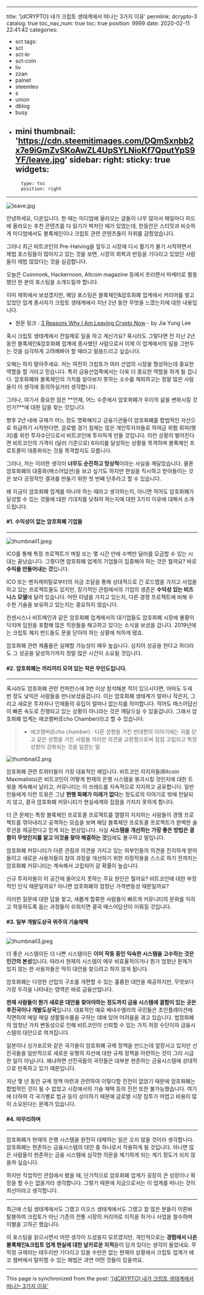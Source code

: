 
---
title: '[dCRYPTO] 내가 크립토 생태계에서 떠나는 3가지 이유'
permlink: dcrypto-3
catalog: true
toc_nav_num: true
toc: true
position: 9999
date: 2020-02-11 22:41:42
categories:
- sct
tags:
- sct
- sct-kr
- sct-coin
- liv
- zzan
- palnet
- steemleo
- s
- union
- dblog
- busy
- mini
thumbnail: 'https://cdn.steemitimages.com/DQmSxnbb2x7e9iGmZvSKoAwZL4UpSYLNioKf7QputYpS9YF/leave.jpg'
sidebar:
    right:
        sticky: true
widgets:
    -
        type: toc
        position: right
---


![leave.jpg](https://cdn.steemitimages.com/DQmSxnbb2x7e9iGmZvSKoAwZL4UpSYLNioKf7QputYpS9YF/leave.jpg)

안녕하세요, 디온입니다. 한 때는 미디엄에 올라오는 글들이 너무 많아서 매일마다 피드에 올라오는 추천 콘텐츠를 다 읽기가 벅차던 때가 있었는데, 한동안은 스티밋과 비슷하게 미디엄에서도 블록체인이나 크립토 관련 콘텐츠들이 자취를 감췄었습니다.

그러나 최근 비트코인의 Pre-Halving을 앞두고 시장에 다시 활기가 불기 시작하면서 제법 포스팅들이 많아지고 있는 것을 보면, 시장의 회복과 반등을 기다리고 있었던 사람들이 제법 많았다는 것을 실감합니다.

오늘은 Coinmonk, Hackernoon, Altcoin magazine 등에서 프리랜서 마케터로 활동했던 한 분의 포스팅을 소개드릴까 합니다. 

이미 제목에서 보셨겠지만, 해당 포스팅은 블록체인&암호화폐 업계에서 커리어를 쌓고 있었던 업계 종사자가 크립토 생태계에서 지난 2년 동안 무엇을 느꼈는지에 대한 내용입니다. 

- 원문 링크 : [3 Reasons Why I Am Leaving Crypto Now](https://medium.com/coinmonks/3-reasons-why-i-am-leaving-crypto-now-59b9e6f44287) - by Jia Yung Lee



혹시 크립토 생태계에서 전일제로 일을 하고 계신가요? 혹시라도 그렇다면 전 지난 2년 동안 블록체인&암호화폐 업계에 종사했던 사람으로서 이제 이 업계에서의 일을 그만두는 것을 심각하게 고려해봐야 할 때라고 말씀드리고 싶습니다.

오해는 하지 말아주세요. 저는 여전히 크립토가 여러 산업의 시장을 형성하는데 중요한 역할을 할 거라고 믿습니다. 특히 금융산업쪽에서는 더욱 더 중요한 역할을 하게 될 겁니다. 암호화폐와 블록체인의 가치를 알아보지 못하는 소수를 제외하고는 정말 많은 사람들이 이 생각에 동의하실거라 생각합니다.

그러나, 여기서 중요한 점은 **언제, 어느 수준에서 암호화폐가 우리의 삶을 변화시킬 것인가?**에 대한 답을 찾는 것입니다. 

향후 2년 내에 규제가 어느 정도 명확해지고 금융기관들이 암호화폐를 합법적인 자산으로 취급하기 시작한다면, 글로벌 경기 침체는 많은 개인투자자들로 하여금 위험 회피(헷지)를 위한 투자수단으로서 비트코인에 투자하게 만들 것입니다. 이런 상황이 벌어진다면 비트코인의 가격이 (달러 기준으로) 6자리를 달성하는 상황을 목격하며 블록체인 프로토콜이 대중화되는 것을 목격할지도 모릅니다.

그러나, 저는 이러한 생각이 **너무도 순진하고 망상적**이라는 사실을 깨달았습니다. 물론 암호화폐의 대중화(매스어답션)을 보고 싶기도 하지만 현실을 직시하고 받아들이는 것은 보다 긍정적인 결과를 만들기 위한 첫 번째 단추라고 할 수 있습니다. 
 
왜 지금이 암호화폐 업계를 떠나야 하는 때라고 생각하는지, 아니면 적어도 암호화폐가 달성할 수 있는 것들에 대한 기대치를 낮춰야 하는지에 대한 3가지 이유에 대해서 소개드립니다. 

#### #1. 수익성이 없는 암호화폐 기업들
---

![thumbnail1.jpeg](https://cdn.steemitimages.com/DQmTnzS2vJeDscb77fkvp1Ucoq45b9J8ZLS2byCRMoema1p/thumbnail1.jpeg)

ICO를 통해 특정 프로젝트가 며칠 또는 몇 시간 만에 수백만 달러를 모금할 수 있는 시대는 끝났습니다. 그렇다면 암호화폐 업계의 기업들이 집중해야 하는 것은 뭘까요? 바로 **수익을 만들어내는 것**입니다.

ICO 또는 벤처캐피탈로부터의 자금 조달을 통해 상대적으로 긴 로드맵을 가지고 사업을 하고 있는 프로젝트들도 있지만, 장기적인 관점에서의 기업의 생존은 **수익성 있는 비즈니스 모델**에 달려 있습니다. 어떤 이념을 가지고 있는지, 다른 경쟁 프로젝트에 비해 우수한 기술을 보유하고 있는지는 중요하지 않습니다. 

컨센시스나 비트메인과 같은 암호화폐 업계에서의 대기업들도 암호화폐 시장에 불황이 닥치며 임원을 포함해 많은 직원들을 해고하고 있다는 소식을 보셨을 겁니다. 2019년에는 크립토 헤지 펀드들도 문을 닫아야 하는 상황에 처하게 됐죠. 

암호화폐 관련 제품들은 실패할 가능성이 매우 높습니다. 심지어 성공을 한다고 하더라도 그 성공을 달성하기까지 정말 많은 시간이 소요될 것입니다. 


#### #2. 암호화폐는 끼리끼리 모여 있는 작은 무인도입니다.
---

혹시라도 암호화폐 관련 컨퍼런스에 3번 이상 참석해본 적이 있으시다면, 아마도 두세 번 정도 낯익은 사람들을 만나보셨을겁니다. 이는 암호화폐 생태계가 얼마나 작은지, 그리고 새로운 투자자나 인재들의 유입이 얼마나 없는지를 의미합니다. 적어도 매스어댭선이 빠른 속도로 진행되고 있는 상황이 아니라는 것은 깨달으실 수 있을겁니다. 그래서 암호화폐 업계는 에코챔버(Echo Chamber)라고 할 수 있습니다.

> - 에코챔버(Echo chamber) : 다른 성향을 가진 반대편의 이야기에는 귀를 닫고 같은 성향을 가진 사람들 끼리만 의견을 교환함으로써 점점 고립되고 특정성향이 강화되는 것을 일컫는 말

![thumbnail2.png](https://cdn.steemitimages.com/DQmYJoW2tPbhapje5nj7ey3orea9qosfufEoHdCV1ud7HcZ/thumbnail2.png)

암호화폐 관련 트위터들이 가장 대표적인 예입니다. 비트코인 지지자들(Bitcoin Maximalists)은 비트코인이 어떻게 현재의 은행 시스템을 붕괴시킬 것인지에 대한 트윗을 계속해서 날리고, 커뮤니티는 이 쓰레드를 지속적으로 지지하고 공유합니다. 일반인들에게 이런 트윗은 그냥 **현행 화폐가 미래가 없다**는 정도로의 이야기로 밖에 전달되지 않고, 결국 암호화폐 커뮤니티가 현실세계와 접점을 가지지 못하게 합니다. 

더 큰 문제는 특정 블록체인 프로토콜 프로젝트를 열렬히 지지하는 사람들이 경쟁 프로젝트를 깎아내리고 공격하는 모습을 보며 해당 블록체인 프로토콜 프로젝트가 완벽한 솔루션을 제공한다고 믿게 되는 현상입니다. 사실 **시스템을 개선하는 가장 좋은 방법은 결함이 무엇인지를 알고 이것을 찾아 해결하는 것**임에도 불구하고 말입니다. 

암호화폐 커뮤니티가 다른 관점과 의견을 가지고 있는 외부인들의 의견을 진지하게 받아들이고 새로운 사용자들의 참여 과정을 개선하기 위한 자정작용을 스스로 하기 전까지는 암호화폐 커뮤니티는 계속해서 고립되어 갈 확률이 높습니다. 

신규 투자자들이 이 공간에 들어오지 못하는 주요 원인은 뭘까요? 비트코인에 대한 부정적인 인식 때문일까요? 아니면 암호화폐의 엄청난 가격변동성 때문일까요? 

이러한 질문에 대한 답을 찾고, 새롭게 합류한 사람들이 빠르게 커뮤니티의 문화를 익히고 적응하도록 돕는 과정들이 쉬워지면 결국 매스어답션이 이뤄질 것입니다.

#### #3. 일부 개발도상국 위주의 기술채택
---

![thumbnail3.jpeg](https://cdn.steemitimages.com/DQmVLnP8b9UrF1siuL9My1R6uotkf5y69SwBMxDZ8erKAwR/thumbnail3.jpeg)

더 좋은 시스템이든 더 나쁜 시스템이든 **이미 작동 중인 익숙한 시스템을 고수하는 것은 인간의 본성**입니다. 따라서 현재의 시스템이 매우 비효율적이거나 뭔가 엄청난 문제가 있지 않는 한 사용자들은 딱히 대안을 찾으려고 하지 않게 됩니다.

암호화폐는 다양한 산업의 구조를 개편할 수 있는 훌륭한 대안을 제공하지만, 무엇보다 가장 두각을 나타내는 영역은 바로 금융산업니다. 

**현재 사람들이 뭔가 새로운 대안을 찾아야하는 정도까지 금융 시스템에 결함이 있는 곳은 후진국이나 개발도상국**입니다. 대표적인 예로 베네수엘라의 국민들은 초인플레이션에 직면하여 매일 매일 생활필수품을 구하는 데에 있어 어려움을 겪고 있습니다. 법정화폐의 엄청난 가치 변동성으로 인해 비트코인이 신뢰할 수 있는 가치 저장 수단이자 금융시스템의 대안으로 여겨집니다.

일본이나 싱가포르와 같은 국가들이 암호화폐 규제 정책을 만드는데 앞장서고 있지만 선진국들을 일반적으로 새로운 유형의 자산에 대한 규제 정책을 마련하는 것이 그리 시급한 일이 아닙니다. 왜냐하면 선진국들의 국민들은 대부분 현존하는 금융시스템에 상대적으로 만족하고 있기 때문입니다. 

지난 몇 년 동안 규제 정책 마련과 관련하여 이렇다할 진전이 없었기 때문에 암호화폐는 합법적인 것이 될 수 없었고 시장에서의 기술 채택 등의 진전 또한 불가능했습니다. 여기에 더하여 각 국가별로 법규 등이 상이하기 때문에 글로벌 시장 침투가 어렵고 비용이 많이 소요된다는 문제가 있습니다.

#### #4. 마무리하며
---

암호화폐가 현재의 은행 시스템을 완전히 대체하는 일은 오지 않을 것이라 생각합니다. 암호화폐는 현존하는 금융시스템의 대안 중 하나로서 작용하게 될 것입니다. 아니면 많은 사람들이 현존하는 금융 시스템에 심각한 의문을 제기하게 되는 계기 정도가 되지 않을까 싶습니다.

하지만 직업적인 관점에서 봤을 때,  단기적으로 암호화폐 업계가 굉장히 큰 성장이나 확장을 할 수는 없을거라 생각합니다. 그렇기 때문에 지금으로서는 이 업계를 떠나는 것이 최선이라고 생각합니다.


---

최근에 스팀 생태계에서도 그랬고 이오스 생태계에서도 그랬고 참 많은 분들이 이른바 탈블하여 크립토가 아닌 기존의 전통 시장의 커리어로 이직을 하거나 사업을 철수하며 이별을 고하곤 했습니다. 

이 포스팅을 읽으시면서 어떤 생각이 드셨을지 모르겠지만, 개인적으로는 **경험에서 나온 블록체인&크립토 업계 현실에 대한 날카로운 지적**들이 담겨 있다는 생각이 들었네요. 무작정 규제라는 테두리만 기다리고 있을 수만은 없는 현재의 상황에서 크립토 업계가 에코 챔버에서 탈피할 수 있는 해법은 과연 어떤 것들이 있을까요.

- - -

This page is synchronized from the post: ['[dCRYPTO] 내가 크립토 생태계에서 떠나는 3가지 이유'](https://steemit.com/@donekim/dcrypto-3)
